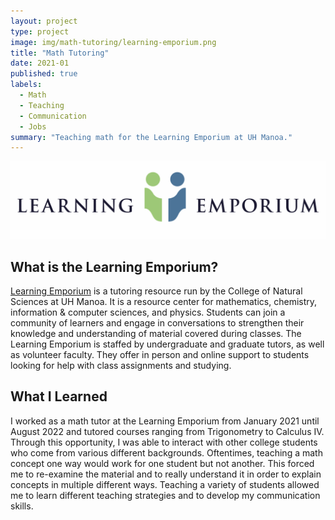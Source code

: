 ```yaml
---
layout: project
type: project
image: img/math-tutoring/learning-emporium.png
title: "Math Tutoring"
date: 2021-01
published: true
labels:
  - Math
  - Teaching
  - Communication
  - Jobs
summary: "Teaching math for the Learning Emporium at UH Manoa."
---
```


<img class="img-fluid" src="../img/math-tutoring/learning-emporium-2.png">

## What is the Learning Emporium? 

[Learning Emporium](https://natsci.manoa.hawaii.edu/learningemporium/) is a tutoring resource run by the College of Natural Sciences at UH Manoa. It is a resource center for mathematics, chemistry, information & computer sciences, and physics. Students can join a community of learners and engage in conversations to strengthen their knowledge and understanding of material covered during classes. The Learning Emporium is staffed by undergraduate and graduate tutors, as well as volunteer faculty. They offer in person and online support to students looking for help with class assignments and studying.


## What I Learned

I worked as a math tutor at the Learning Emporium from January 2021 until August 2022 and tutored courses ranging from Trigonometry to Calculus IV. Through this opportunity, I was able to interact with other college students who come from various different backgrounds. Oftentimes, teaching a math concept one way would work for one student but not another. This forced me to re-examine the material and to really understand it in order to explain concepts in multiple different ways. Teaching a variety of students allowed me to learn different teaching strategies and to develop my communication skills. 

